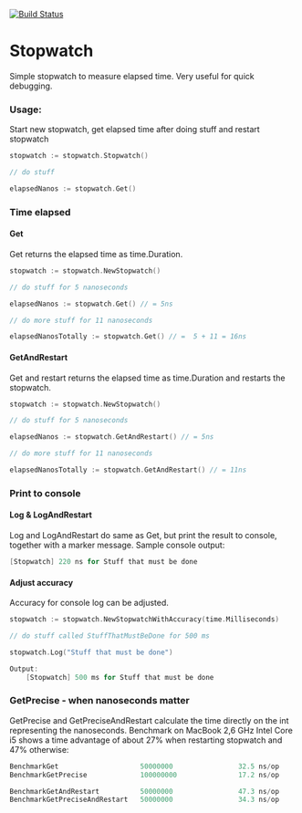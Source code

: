 [![Build Status](https://drone.io/github.com/chrisport/go-stopwatch/status.png)](https://drone.io/github.com/chrisport/go-stopwatch/latest)


Stopwatch
==========

Simple stopwatch to measure elapsed time. Very useful for quick debugging.

### Usage:
Start new stopwatch, get elapsed time after doing stuff and restart stopwatch

```go
stopwatch := stopwatch.Stopwatch()

// do stuff

elapsedNanos := stopwatch.Get()
```

### Time elapsed
#### Get
Get returns the elapsed time as time.Duration.

```go
stopwatch := stopwatch.NewStopwatch()

// do stuff for 5 nanoseconds

elapsedNanos := stopwatch.Get() // = 5ns

// do more stuff for 11 nanoseconds

elapsedNanosTotally := stopwatch.Get() // =  5 + 11 = 16ns
```

#### GetAndRestart
Get and restart returns the elapsed time as time.Duration and restarts the stopwatch.

```go
stopwatch := stopwatch.NewStopwatch()

// do stuff for 5 nanoseconds

elapsedNanos := stopwatch.GetAndRestart() // = 5ns

// do more stuff for 11 nanoseconds

elapsedNanosTotally := stopwatch.GetAndRestart() // = 11ns
```

### Print to console
#### Log & LogAndRestart
Log and LogAndRestart do same as Get, but print the result to console, together with a marker message. Sample console output:

```go
[Stopwatch] 220 ns for Stuff that must be done
```

#### Adjust accuracy
Accuracy for console log can be adjusted.

```go
stopwatch := stopwatch.NewStopwatchWithAccuracy(time.Milliseconds)

// do stuff called StuffThatMustBeDone for 500 ms

stopwatch.Log("Stuff that must be done")

Output:
    [Stopwatch] 500 ms for Stuff that must be done
```

### GetPrecise - when nanoseconds matter
GetPrecise and GetPreciseAndRestart calculate the time directly on the int representing the nanoseconds. Benchmark on MacBook 2,6 GHz Intel Core i5 shows a
time advantage of about 27% when restarting stopwatch and 47% otherwise:

```go
BenchmarkGet                    50000000                32.5 ns/op
BenchmarkGetPrecise             100000000               17.2 ns/op

BenchmarkGetAndRestart          50000000                47.3 ns/op
BenchmarkGetPreciseAndRestart   50000000                34.3 ns/op

```
